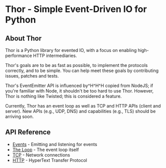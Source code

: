 
# Thor - Simple Event-Driven IO for Python

## About Thor

Thor is a Python library for evented IO, with a focus on enabling
high-performance HTTP intermediaries.

Thor's goals are to be as fast as possible, to implement the protocols
correctly, and to be simple. You can help meet these goals by contributing
issues, patches and tests.

Thor's EventEmitter API is influenced by^H^H^H copied from NodeJS; if
you're familiar with Node, it shouldn't be too hard to use Thor. However, Thor
is nothing like Twisted; this is considered a feature.

Currently, Thor has an event loop as well as TCP and HTTP APIs (client and
server). New APIs (e.g., UDP, DNS) and capabilities (e.g., TLS) should be
arriving soon.


## API Reference

* [Events](thor/tree/master/doc/events.md) - Emitting and listening for events
* [The Loop](thor/tree/master/doc/loop.md) - The event loop itself
* [TCP](thor/tree/master/doc/tcp.md) - Network connections
* [HTTP](thor/tree/master/doc/http.md) - HyperText Transfer Protocol